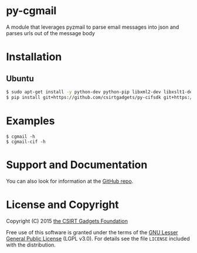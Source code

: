 # py-cgmail
A module that leverages pyzmail to parse email messages into json and parses urls out of the message body

# Installation

## Ubuntu
  ```bash
  $ sudo apt-get install -y python-dev python-pip libxml2-dev libxslt1-dev libxml2
  $ pip install git+https://github.com/csirtgadgets/py-cifsdk git+https://github.com/csirtgadgets/py-cgmail
  ```

# Examples
```
$ cgmail -h
$ cgmail-cif -h
```

# Support and Documentation

You can also look for information at the [GitHub repo](https://github.com/csirtgadgets/py-cgmail).

# License and Copyright

Copyright (C) 2015 [the CSIRT Gadgets Foundation](http://csirtgadgets.org)

Free use of this software is granted under the terms of the [GNU Lesser General Public License](https://www.gnu.org/licenses/lgpl.html) (LGPL v3.0). For details see the file ``LICENSE`` included with the distribution.
